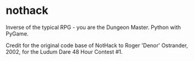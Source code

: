 # nothack
Inverse of the typical RPG - you are the Dungeon Master.
Python with PyGame.

Credit for the original code base of NotHack to Roger 'Denor' Ostrander, 2002, for the Ludum Dare 48 Hour Contest #1.
